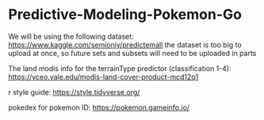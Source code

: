 # Predictive-Modeling-Pokemon-Go

We will be using the following dataset: https://www.kaggle.com/semioniy/predictemall
the dataset is too big to upload at once, so future sets and subsets will need to be uploaded in parts

The land modis info for the terrainType predictor (classification 1-4): https://yceo.yale.edu/modis-land-cover-product-mcd12q1

r style guide: https://style.tidyverse.org/

pokedex for pokemon ID: https://pokemon.gameinfo.io/
